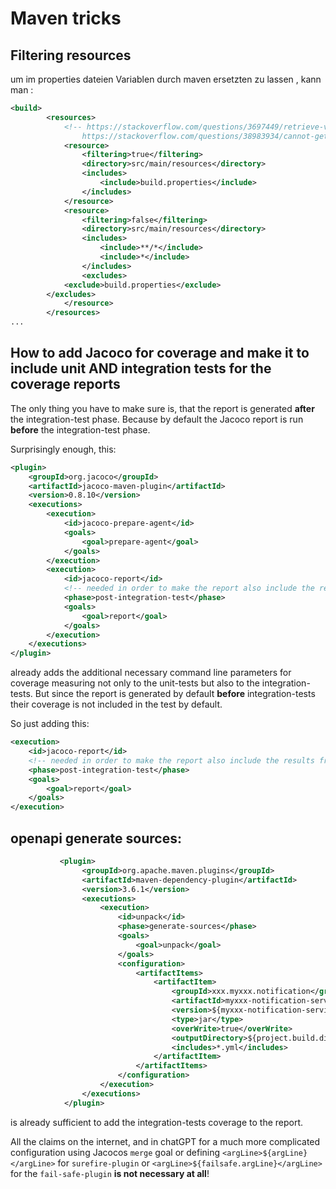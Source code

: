 # Maven tricks
## Filtering resources
um im properties dateien Variablen durch maven ersetzten zu lassen , kann man : 
```xml
<build>
		<resources>
			<!-- https://stackoverflow.com/questions/3697449/retrieve-version-from-maven-pom-xml-in-code/41791885 
				https://stackoverflow.com/questions/38983934/cannot-get-maven-project-version-property-in-a-spring-application-with-value -->
			<resource>
				<filtering>true</filtering>
				<directory>src/main/resources</directory>
				<includes>
					<include>build.properties</include>
				</includes>
			</resource>
			<resource>
				<filtering>false</filtering>
				<directory>src/main/resources</directory>
				<includes>
					<include>**/*</include>
					<include>*</include>
				</includes>
				<excludes>
            <exclude>build.properties</exclude>
        </excludes>
			</resource>
		</resources>
...
```

## How to add Jacoco for coverage and make it to include unit AND integration tests for the coverage reports

The only thing you have to make sure is, that the report is generated **after** the integration-test phase. 
Because by default the Jacoco report is run **before** the integration-test phase.

Surprisingly enough, this: 
```xml
<plugin>
	<groupId>org.jacoco</groupId>
	<artifactId>jacoco-maven-plugin</artifactId>
	<version>0.8.10</version>
	<executions>
		<execution>
			<id>jacoco-prepare-agent</id>
			<goals>
				<goal>prepare-agent</goal>
			</goals>
		</execution>
		<execution>
			<id>jacoco-report</id>
			<!-- needed in order to make the report also include the results from the integration tests -->
			<phase>post-integration-test</phase>
			<goals>
				<goal>report</goal>
			</goals>
		</execution>
	</executions>
</plugin>
```
already adds the additional necessary command line parameters for coverage measuring  not only to the unit-tests but also to the integration-tests. But since the report is generated by default **before** integration-tests their coverage is not included in the test by default.

So just adding this: 
```xml
<execution>
	<id>jacoco-report</id>
	<!-- needed in order to make the report also include the results from the integration tests -->
	<phase>post-integration-test</phase>
	<goals>
		<goal>report</goal>
	</goals>
</execution>
```

## openapi generate sources: 
```xml
           <plugin>
                <groupId>org.apache.maven.plugins</groupId>
                <artifactId>maven-dependency-plugin</artifactId>
                <version>3.6.1</version>
                <executions>
                    <execution>
                        <id>unpack</id>
                        <phase>generate-sources</phase>
                        <goals>
                            <goal>unpack</goal>
                        </goals>
                        <configuration>
                            <artifactItems>
                                <artifactItem>
                                    <groupId>xxx.myxxx.notification</groupId>
                                    <artifactId>myxxx-notification-service-contracts</artifactId>
                                    <version>${myxxx-notification-service-contracts.version}</version>
                                    <type>jar</type>
                                    <overWrite>true</overWrite>
                                    <outputDirectory>${project.build.directory}/openapi-specs</outputDirectory>
                                    <includes>*.yml</includes>
                                </artifactItem>
                            </artifactItems>
                        </configuration>
                    </execution>
                </executions>
            </plugin>
```
is already sufficient to add the integration-tests coverage to the report. 

All the claims on the internet, and in chatGPT for a much more complicated configuration using Jacocos `merge` goal or  defining `<argLine>${argLine}</argLine>` for `surefire-plugin` or `<argLine>${failsafe.argLine}</argLine>` for the `fail-safe-plugin` **is not necessary at all**!

